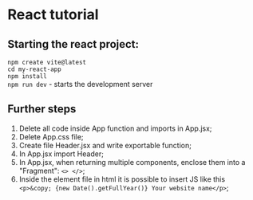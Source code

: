 # React tutorial
## Starting the react project:

```npm create vite@latest```<br>
```cd my-react-app```<br>
```npm install```<br>
```npm run dev``` - starts the development server<br>

## Further steps
1. Delete all code inside App function and imports in App.jsx;
2. Delete App.css file;
3. Create file Header.jsx and write exportable function;
4. In App.jsx import Header;
5. In App.jsx, when returning multiple components, enclose them into a "Fragment": ```<> </>```;
6. Inside the element file in html it is possible to insert JS like this ```<p>&copy; {new Date().getFullYear()} Your website name</p>```;